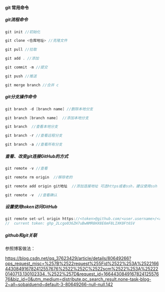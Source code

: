 #### git 常用命令

##### git流程命令

```c
git init //初始化
```
```c
git clone <仓库地址> //克隆文件
```

 ```c
git pull //拉取
 ```
```c
git add . //添加
```
```c
git commit -m //提交
```
```c
git push //推送
```
```c
git merge branch //合并 c
```



##### git分支操作命令

```c
git branch -d [branch name] //删除本地分支
```
```c
git branch [branch name]  //添加本地分支
```

```c
git branch  //查看本地分支
```

```c
git branch -r //查看远程分支
```

```c
git branch -a //查看所有分支
```



##### 查看、改变git连接GitHub的方式

```c
git remote -v //查看
```

```c
git remote rm origin  //移除老的
```

```c
git remote add origin git地址  //添加连接地址 可选https或者ssh，建议使用ssh
```

```c
git remote -v  //查看确认
```



##### 设置使用token访问GitHub

```c
git remote set-url origin https://<token>@github.com/<user.username>/<repo>.git 
//  current token: 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
```



#####  github和git关联

参照博客做法：

https://blog.csdn.net/qq_37623429/article/details/80649266?ops_request_misc=%257B%2522request%255Fid%2522%253A%2522166443084916782412557676%2522%252C%2522scm%2522%253A%252220140713.130102334..%2522%257D&request_id=166443084916782412557676&biz_id=0&utm_medium=distribute.pc_search_result.none-task-blog-2~all~sobaiduend~default-3-80649266-null-null.142
